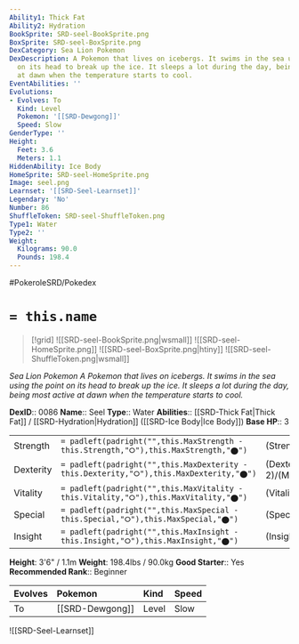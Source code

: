 ```yaml
---
Ability1: Thick Fat
Ability2: Hydration
BookSprite: SRD-seel-BookSprite.png
BoxSprite: SRD-seel-BoxSprite.png
DexCategory: Sea Lion Pokemon
DexDescription: A Pokemon that lives on icebergs. It swims in the sea using the point
  on its head to break up the ice. It sleeps a lot during the day, being most active
  at dawn when the temperature starts to cool.
EventAbilities: ''
Evolutions:
- Evolves: To
  Kind: Level
  Pokemon: '[[SRD-Dewgong]]'
  Speed: Slow
GenderType: ''
Height:
  Feet: 3.6
  Meters: 1.1
HiddenAbility: Ice Body
HomeSprite: SRD-seel-HomeSprite.png
Image: seel.png
Learnset: '[[SRD-Seel-Learnset]]'
Legendary: 'No'
Number: 86
ShuffleToken: SRD-seel-ShuffleToken.png
Type1: Water
Type2: ''
Weight:
  Kilograms: 90.0
  Pounds: 198.4
---
```


#PokeroleSRD/Pokedex

# `= this.name`

> [!grid]
> ![[SRD-seel-BookSprite.png|wsmall]]
> ![[SRD-seel-HomeSprite.png]]
> ![[SRD-seel-BoxSprite.png|htiny]]
> ![[SRD-seel-ShuffleToken.png|wsmall]]


*Sea Lion Pokemon*
*A Pokemon that lives on icebergs. It swims in the sea using the point on its head to break up the ice. It sleeps a lot during the day, being most active at dawn when the temperature starts to cool.*

**DexID**:: 0086
**Name**:: Seel
**Type**:: Water
**Abilities**:: [[SRD-Thick Fat|Thick Fat]] / [[SRD-Hydration|Hydration]] ([[SRD-Ice Body|Ice Body]])
**Base HP**:: 3

|           |                                                                                        |                                          |
| --------- | -------------------------------------------------------------------------------------- | ---------------------------------------- |
| Strength  | `= padleft(padright("",this.MaxStrength - this.Strength,"⭘"),this.MaxStrength,"⬤")`    | (Strength::2)/(MaxStrength::4)   |
| Dexterity | `= padleft(padright("",this.MaxDexterity - this.Dexterity,"⭘"),this.MaxDexterity,"⬤")` | (Dexterity:: 2)/(MaxDexterity::4) |
| Vitality  | `= padleft(padright("",this.MaxVitality - this.Vitality,"⭘"),this.MaxVitality,"⬤")`    | (Vitality::2)/(MaxVitality::4)   |
| Special   | `= padleft(padright("",this.MaxSpecial - this.Special,"⭘"),this.MaxSpecial,"⬤")`       | (Special::2)/(MaxSpecial::4)     |
| Insight   | `= padleft(padright("",this.MaxInsight - this.Insight,"⭘"),this.MaxInsight,"⬤")`       | (Insight::2)/(MaxInsight::5)     |

**Height**: 3'6" / 1.1m
**Weight**: 198.4lbs / 90.0kg
**Good Starter**:: Yes
**Recommended Rank**:: Beginner

| Evolves   | Pokemon         | Kind   | Speed   |
|:----------|:----------------|:-------|:--------|
| To        | [[SRD-Dewgong]] | Level  | Slow    |

![[SRD-Seel-Learnset]]